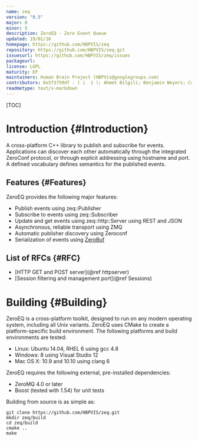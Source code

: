```yaml
---
name: zeq
version: "0.5"
major: 0
minor: 5
description: ZeroEQ - Zero Event Queue
updated: 19/01/16
homepage: https://github.com/HBPVIS/zeq
repository: https://github.com/HBPVIS/zeq.git
issuesurl: https://github.com/HBPVIS/zeq/issues
packageurl: 
license: LGPL
maturity: EP
maintainers: Human Brain Project (HBPVis@googlegroups.com)
contributors: 0x5f3759df - ( i  1 ); Ahmet Bilgili; Benjamin Weyers; Carlos; Chevtchenko Grigori; Christian Nowke; Daniel Nachbaur; Jafet Villafranca; John Biddiscombe; Juan Hernando; Juan Jose Garcia; Juan Morales; Pablo Toharia; Raphael Dumusc; Sergio Galindo; Stefan Eilemann; cnowke; haenel; hernando
readmetype: text/x-markdown
---
```

[TOC]

# Introduction {#Introduction}

A cross-platform C++ library to publish and subscribe for events. Applications
can discover each other automatically through the integrated ZeroConf protocol,
or through explicit addressing using hostname and port. A defined vocabulary
defines semantics for the published events.

## Features {#Features}

ZeroEQ provides the following major features:

* Publish events using zeq::Publisher
* Subscribe to events using zeq::Subscriber
* Update and get events using zeq::http::Server using REST and JSON
* Asynchronous, reliable transport using ZMQ
* Automatic publisher discovery using Zeroconf
* Serialization of events using [ZeroBuf](https://github.com/HBPVIS/ZeroBuf)

## List of RFCs {#RFC}

* [HTTP GET and POST server](@ref httpserver)
* [Session filtering and management port](@ref Sessions)

# Building {#Building}

ZeroEQ is a cross-platform toolkit, designed to run on any modern operating
system, including all Unix variants. ZeroEQ uses CMake to create a
platform-specific build environment. The following platforms and build
environments are tested:

* Linux: Ubuntu 14.04, RHEL 6 using gcc 4.8
* Windows: 8 using Visual Studio 12
* Mac OS X: 10.9 and 10.10 using clang 6

ZeroEQ requires the following external, pre-installed dependencies:

* ZeroMQ 4.0 or later
* Boost (tested with 1.54) for unit tests

Building from source is as simple as:

    git clone https://github.com/HBPVIS/zeq.git
    mkdir zeq/build
    cd zeq/build
    cmake ..
    make


